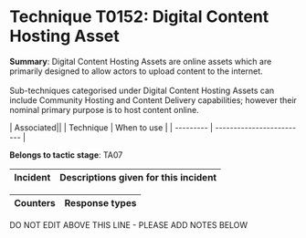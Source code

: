 # Technique T0152: Digital Content Hosting Asset

**Summary**: Digital Content Hosting Assets are online assets which are primarily designed to allow actors to upload content to the internet. <br><br>Sub-techniques categorised under Digital Content Hosting Assets can include Community Hosting and Content Delivery capabilities; however their nominal primary purpose is to host content online.


| Associated||
| Technique | When to use |
| --------- | ------------------------- |


**Belongs to tactic stage**: TA07


| Incident | Descriptions given for this incident |
| -------- | -------------------- |



| Counters | Response types |
| -------- | -------------- |


DO NOT EDIT ABOVE THIS LINE - PLEASE ADD NOTES BELOW